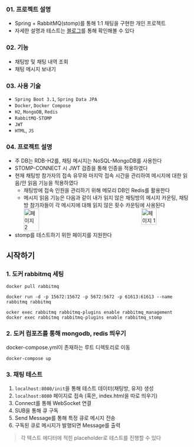 ### 01. 프로젝트 설명
- Spring + RabbitMQ(stomp)를 통해 1:1 채팅을 구현한 개인 프로젝트
- 자세한 설명과 테스트는 [블로그](https://lsh2613.tistory.com/260)를 통해 확인해볼 수 있다

### 02. 기능
- 채팅방 및 채팅 내역 조회
- 채팅 메시지 보내기

### 03. 사용 기술
- `Spring Boot 3.1`, `Spring Data JPA`
- `Docker`, `Docker Compose`
- `H2`, `MongoDB`, `Redis`
- `RabbitMQ-STOMP`
- `JWT`
- `HTML`, `JS`

### 04. 프로젝트 설명
- 주 DB는 RDB-H2를, 채팅 메시지는 NoSQL-MongoDB를 사용한다
- STOMP-CONNECT 시 JWT 검증을 통해 인증을 적용하였다
- 현재 채팅방 참가자의 접속 유무와 마지막 접속 시간을 관리하여 메시지에 대한 읽음/안 읽음 기능을 적용하였다
  - 채팅방에 접속 인원을 관리하기 위해 메모리 DB인 Redis를 활용한다
  - 메시지 읽음 기능은 다음과 같이 내가 읽지 않은 채팅방의 메시지 카운팅, 채팅방 참가자들이 각 메시지에 대해 읽지 않은 횟수 카운팅에 사용된다
    <div style="display: flex; justify-content: space-between;">
      <img src="https://github.com/user-attachments/assets/7ced4eee-0a35-4ba7-8330-ea245fd864b0" alt="페이지 2" width="30%" />
      <img src="https://github.com/user-attachments/assets/f015f7bd-b475-4860-8db0-178e744628ed" alt="페이지 1" width="30%" />
    </div>
- stomp를 테스트하기 위한 페이지를 지원한다


## 시작하기
### 1. 도커 rabbitmq 세팅

``` shell
docker pull rabbitmq

docker run -d -p 15672:15672 -p 5672:5672 -p 61613:61613 --name rabbitmq rabbitmq

ocker exec rabbitmq rabbitmq-plugins enable rabbitmq_management
docker exec rabbitmq rabbitmq-plugins enable rabbitmq_stomp
```

### 2. 도커 컴포즈를 통해 mongodb, redis 띄우기
docker-compose.yml이 존재하는 루트 디렉토리로 이동
``` shell
docker-compose up
```

### 3. 채팅 테스트
1. `localhost:8080/init`을 통해 테스트 데이터(채팅방, 유저) 생성
2. `localhost:8080` 페이지로 접속 (혹은, index.html을 따로 띄우기)
3. Connect를 통해 WebSocket 연결
4. SUB을 통해 큐 구독
5. Send Message를 통해 특정 큐로 메시지 전송
6. 구독된 큐로 메시지가 발행되면 Message를 출력

> 각 텍스트 에디터에 적힌 placeholder로 테스트를 진행할 수 있다
